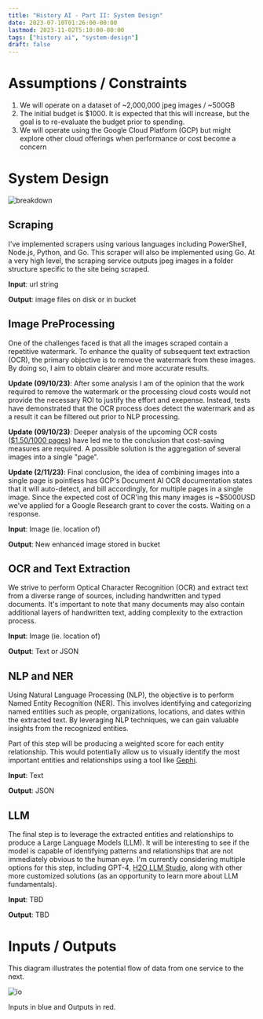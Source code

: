 ```yaml
---
title: "History AI - Part II: System Design"
date: 2023-07-10T01:26:00-00:00
lastmod: 2023-11-02T5:10:00-00:00
tags: ["history ai", "system-design"]
draft: false
---
```


# Assumptions / Constraints

1. We will operate on a dataset of ~2,000,000 jpeg images / ~500GB
1. The initial budget is $1000. It is expected that this will increase, but the goal is to re-evaluate the budget prior to spending.
1. We will operate using the Google Cloud Platform (GCP) but might explore other cloud offerings when performance or cost become a concern

# System Design

![breakdown](/images/hai-system-breakdown.svg)

## Scraping

I've implemented scrapers using various languages including PowerShell, Node.js, Python, and Go. This scraper will also be implemented using Go. At a very high level, the scraping service outputs jpeg images in a folder structure specific to the site being scraped.

**Input**: url string

**Output**: image files on disk or in bucket

## Image PreProcessing

One of the challenges faced is that all the images scraped contain a repetitive watermark. To enhance the quality of subsequent text extraction (OCR), the primary objective is to remove the watermark from these images. By doing so, I aim to obtain clearer and more accurate results.

**Update (09/10/23)**: After some analysis I am of the opinion that the work required to remove the watermark or the processing cloud costs would not provide the necessary ROI to justify the effort and exepense. Instead, tests have demonstrated that the OCR process does detect the watermark and as a result it can be filtered out prior to NLP processing.

**Update (09/10/23)**: Deeper analysis of the upcoming OCR costs ([$1.50/1000 pages](https://cloud.google.com/document-ai/pricing#:~:text=%241.50%20per%201%2C000%20pages)) have led me to the conclusion that cost-saving measures are required. A possible solution is the aggregation of several images into a single "page".

**Update (2/11/23)**: Final conclusion, the idea of combining images into a single page is pointless has GCP's Document AI OCR documentation states that it will auto-detect, and bill accordingly, for multiple pages in a single image. Since the expected cost of OCR'ing this many images is ~$5000USD we've applied for a Google Research grant to cover the costs. Waiting on a response.

**Input**: Image (ie. location of)

**Output**: New enhanced image stored in bucket

## OCR and Text Extraction

We strive to perform Optical Character Recognition (OCR) and extract text from a diverse range of sources, including handwritten and typed documents. It's important to note that many documents may also contain additional layers of handwritten text, adding complexity to the extraction process.

**Input**: Image (ie. location of)

**Output**: Text or JSON

## NLP and NER

Using Natural Language Processing (NLP), the objective is to perform Named Entity Recognition (NER). This involves identifying and categorizing named entities such as people, organizations, locations, and dates within the extracted text. By leveraging NLP techniques, we can gain valuable insights from the recognized entities.

Part of this step will be producing a weighted score for each entity relationship. This would potentially allow us to visually identify the most important entities and relationships using a tool like [Gephi](https://gephi.org/).

**Input**: Text

**Output**: JSON

## LLM

The final step is to leverage the extracted entities and relationships to produce a Large Language Models (LLM). It will be interesting to see if the model is capable of identifying patterns and relationships that are not immediately obvious to the human eye. I'm currently considering multiple options for this step, including GPT-4, [H2O LLM Studio](https://github.com/h2oai/h2o-llmstudio), along with other more customized solutions (as an opportunity to learn more about LLM fundamentals).

**Input**: TBD

**Output**: TBD

# Inputs / Outputs

This diagram illustrates the potential flow of data from one service to the next.

![io](/images/hai-system-breakdown-i_o.svg)

Inputs in blue and Outputs in red.
